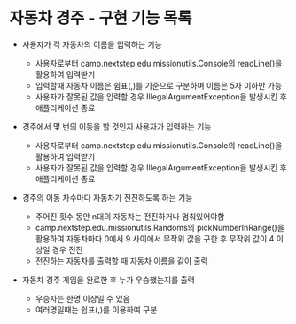 # 자동차 경주 - 구현 기능 목록

- 사용자가 각 자동차의 이름을 입력하는 기능
  - 사용자로부터 camp.nextstep.edu.missionutils.Console의 readLine()을 활용하여 입력받기
  - 입력할때 자동차 이름은 쉼표(,)를 기준으로 구분하며 이름은 5자 이하만 가능
  - 사용자가 잘못된 값을 입력할 경우 IllegalArgumentException을 발생시킨 후 애플리케이션 종료
  


- 경주에서 몇 번의 이동을 할 것인지 사용자가 입력하는 기능
  - 사용자로부터 camp.nextstep.edu.missionutils.Console의 readLine()을 활용하여 입력받기
  - 사용자가 잘못된 값을 입력할 경우 IllegalArgumentException을 발생시킨 후 애플리케이션 종료


- 경주의 이동 차수마다 자동차가 전진하도록 하는 기능
  - 주어진 횟수 동안 n대의 자동차는 전진하거나 멈춰있어야함
  - camp.nextstep.edu.missionutils.Randoms의 pickNumberInRange()을 활용하여 
    자동차마다 0에서 9 사이에서 무작위 값을 구한 후 무작위 값이 4 이상일 경우 전진
  - 전진하는 자동차를 출력할 때 자동차 이름을 같이 출력


- 자동차 경주 게임을 완료한 후 누가 우승했는지를 출력
  - 우승자는 한명 이상일 수 있음
  - 여러명일때는 쉽표(,)를 이용하여 구분

